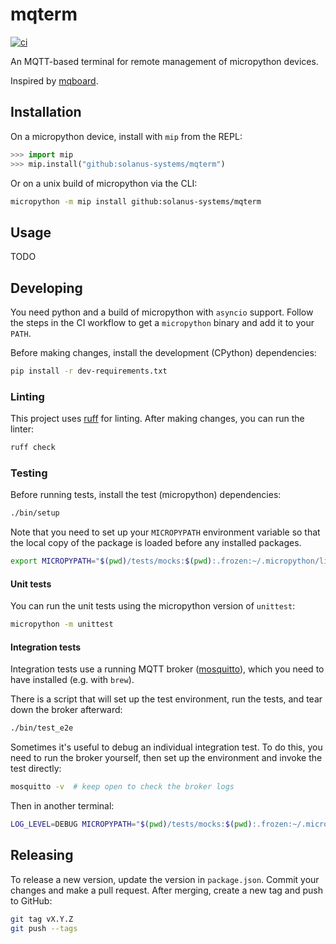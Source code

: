 # mqterm

[![ci](https://github.com/solanus-systems/mqterm/actions/workflows/ci.yml/badge.svg)](https://github.com/solanus-systems/mqterm/actions/workflows/ci.yml)

An MQTT-based terminal for remote management of micropython devices.

Inspired by [mqboard](https://github.com/tve/mqboard).

## Installation

On a micropython device, install with `mip` from the REPL:

```python
>>> import mip
>>> mip.install("github:solanus-systems/mqterm")
```

Or on a unix build of micropython via the CLI:

```bash
micropython -m mip install github:solanus-systems/mqterm
```

## Usage

TODO

## Developing

You need python and a build of micropython with `asyncio` support. Follow the steps in the CI workflow to get a `micropython` binary and add it to your `PATH`.

Before making changes, install the development (CPython) dependencies:

```bash
pip install -r dev-requirements.txt
```

### Linting

This project uses [ruff](https://github.com/astral-sh/ruff) for linting. After making changes, you can run the linter:

```bash
ruff check
```

### Testing

Before running tests, install the test (micropython) dependencies:

```bash
./bin/setup
```

Note that you need to set up your `MICROPYPATH` environment variable so that the local copy of the package is loaded before any installed packages.

```bash
export MICROPYPATH="$(pwd)/tests/mocks:$(pwd):.frozen:~/.micropython/lib:/usr/lib/micropython"
```

#### Unit tests

You can run the unit tests using the micropython version of `unittest`:

```bash
micropython -m unittest
```

#### Integration tests

Integration tests use a running MQTT broker ([mosquitto](https://mosquitto.org/)), which you need to have installed (e.g. with `brew`).

There is a script that will set up the test environment, run the tests, and tear down the broker afterward:

```bash
./bin/test_e2e
```

Sometimes it's useful to debug an individual integration test. To do this, you need to run the broker yourself, then set up the environment and invoke the test directly:

```bash
mosquitto -v  # keep open to check the broker logs
```

Then in another terminal:

```bash
LOG_LEVEL=DEBUG MICROPYPATH="$(pwd)/tests/mocks:$(pwd):.frozen:~/.micropython/lib:/usr/lib/micropython" micropython ./tests/e2e/e2e_file_ops.py
```

## Releasing

To release a new version, update the version in `package.json`. Commit your changes and make a pull request. After merging, create a new tag and push to GitHub:

```bash
git tag vX.Y.Z
git push --tags
```
